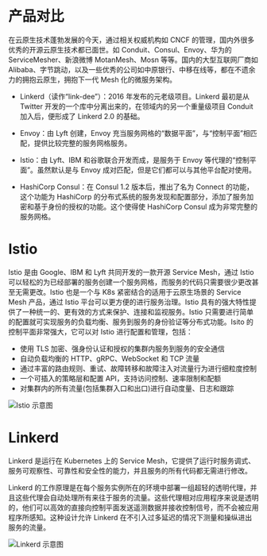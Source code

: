 # 产品对比

在云原生技术蓬勃发展的今天，通过相关权威机构如 CNCF 的管理，国内外很多优秀的开源云原生技术都已面世。如 Conduit、Consul、Envoy、华为的 ServiceMesher、新浪微博 MotanMesh、Mosn 等等。国内的大型互联网厂商如 Alibaba、字节跳动，以及一些优秀的公司如中原银行、中移在线等，都在不遗余力的拥抱云原生，拥抱下一代 Mesh 化的微服务架构。

- Linkerd（读作“link-dee”）：2016 年发布的元老级项目。Linkerd 最初是从 Twitter 开发的一个库中分离出来的，在领域内的另一个重量级项目 Conduit 加入后，便形成了 Linkerd 2.0 的基础。

- Envoy：由 Lyft 创建，Envoy 充当服务网格的“数据平面”，与“控制平面”相匹配，提供比较完整的服务网格服务。

- Istio：由 Lyft、IBM 和谷歌联合开发而成，是服务于 Envoy 等代理的“控制平面”。虽然默认是与 Envoy 成对匹配，但是它们都可以与其他平台配对使用。

- HashiCorp Consul：在 Consul 1.2 版本后，推出了名为 Connect 的功能，这个功能为 HashiCorp 的分布式系统的服务发现和配置部分，添加了服务加密和基于身份的授权的功能。这个使得使 HashiCorp Consul 成为非常完整的服务网格。

# Istio

Istio 是由 Google、IBM 和 Lyft 共同开发的一款开源 Service Mesh，通过 Istio 可以轻松的为已经部署的服务创建一个服务网格，而服务的代码只需要很少更改甚至无需更改。Istio 也是一个与 K8s 紧密结合的适用于云原生场景的 Service Mesh 产品，通过 Istio 平台可以更方便的进行服务治理。Istio 具有的强大特性提供了一种统一的、更有效的方式来保护、连接和监视服务。Istio 只需要进行简单的配置就可实现服务的负载均衡、服务到服务的身份验证等分布式功能。Isito 的控制平面非常强大，它可以对 Istio 进行配置和管理，包括：

- 使用 TLS 加密、强身份认证和授权的集群内服务到服务的安全通信
- 自动负载均衡的 HTTP、gRPC、WebSocket 和 TCP 流量
- 通过丰富的路由规则、重试、故障转移和故障注入对流量行为进行细粒度控制
- 一个可插入的策略层和配置 API，支持访问控制、速率限制和配额
- 对集群内的所有流量(包括集群入口和出口)进行自动度量、日志和跟踪

![Istio 示意图](https://ngte-superbed.oss-cn-beijing.aliyuncs.com/superbed/2021/07/14/60eeac335132923bf8162074.jpg)

# Linkerd

Linkerd 是运行在 Kubernetes 上的 Service Mesh，它提供了运行时服务调式、服务可观察性、可靠性和安全性的能力，并且服务的所有代码都无需进行修改。

Linkerd 的工作原理是在每个服务实例所在的环境中部署一组超轻的透明代理，并且这些代理会自动处理所有来往于服务的流量。这些代理相对应用程序来说是透明的，他们可以高效的直接向控制平面发送遥测数据并接收控制信号，而不会被应用程序所感知。这种设计允许 Linkerd 在不引入过多延迟的情况下测量和操纵进出服务的流量。

![Linkerd 示意图](https://ngte-superbed.oss-cn-beijing.aliyuncs.com/superbed/2021/07/14/60eeac5e5132923bf816fed7.png)
